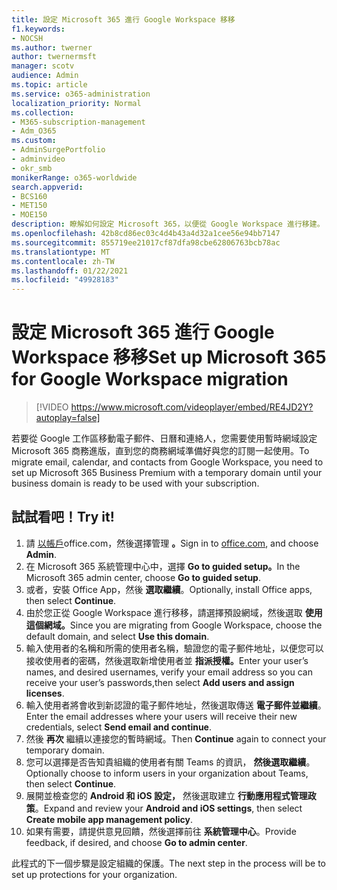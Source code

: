 ```yaml
---
title: 設定 Microsoft 365 進行 Google Workspace 移移
f1.keywords:
- NOCSH
ms.author: twerner
author: twernermsft
manager: scotv
audience: Admin
ms.topic: article
ms.service: o365-administration
localization_priority: Normal
ms.collection:
- M365-subscription-management
- Adm_O365
ms.custom:
- AdminSurgePortfolio
- adminvideo
- okr_smb
monikerRange: o365-worldwide
search.appverid:
- BCS160
- MET150
- MOE150
description: 瞭解如何設定 Microsoft 365，以便從 Google Workspace 進行移建。
ms.openlocfilehash: 42b8cd86ec03c4d4b43a4d32a1cee56e94bb7147
ms.sourcegitcommit: 855719ee21017cf87dfa98cbe62806763bcb78ac
ms.translationtype: MT
ms.contentlocale: zh-TW
ms.lasthandoff: 01/22/2021
ms.locfileid: "49928183"
---
```

# <a name="set-up-microsoft-365-for-google-workspace-migration"></a><span data-ttu-id="f656f-103">設定 Microsoft 365 進行 Google Workspace 移移</span><span class="sxs-lookup"><span data-stu-id="f656f-103">Set up Microsoft 365 for Google Workspace migration</span></span>

> [!VIDEO https://www.microsoft.com/videoplayer/embed/RE4JD2Y?autoplay=false]

<span data-ttu-id="f656f-104">若要從 Google 工作區移動電子郵件、日曆和連絡人，您需要使用暫時網域設定 Microsoft 365 商務進版，直到您的商務網域準備好與您的訂閱一起使用。</span><span class="sxs-lookup"><span data-stu-id="f656f-104">To migrate email, calendar, and contacts from Google Workspace, you need to set up Microsoft 365 Business Premium with a temporary domain until your business domain is ready to be used with your subscription.</span></span>

## <a name="try-it"></a><span data-ttu-id="f656f-105">試試看吧！</span><span class="sxs-lookup"><span data-stu-id="f656f-105">Try it!</span></span> 

1. <span data-ttu-id="f656f-106">請 [以帳戶](https://office.com)office.com，然後選擇管理 **。**</span><span class="sxs-lookup"><span data-stu-id="f656f-106">Sign in to [office.com](https://office.com),  and choose **Admin**.</span></span>
1. <span data-ttu-id="f656f-107">在 Microsoft 365 系統管理中心中，選擇 **Go to guided setup。**</span><span class="sxs-lookup"><span data-stu-id="f656f-107">In the Microsoft 365 admin center, choose **Go to guided setup**.</span></span> 
1. <span data-ttu-id="f656f-108">或者，安裝 Office App，然後 **選取繼續**。</span><span class="sxs-lookup"><span data-stu-id="f656f-108">Optionally, install Office apps, then select **Continue**.</span></span> 
1. <span data-ttu-id="f656f-109">由於您正從 Google Workspace 進行移移，請選擇預設網域，然後選取 **使用這個網域。**</span><span class="sxs-lookup"><span data-stu-id="f656f-109">Since you are migrating from Google Workspace, choose the default domain, and select **Use this domain**.</span></span> 
1. <span data-ttu-id="f656f-110">輸入使用者的名稱和所需的使用者名稱，驗證您的電子郵件地址，以便您可以接收使用者的密碼，然後選取新增使用者並 **指派授權。**</span><span class="sxs-lookup"><span data-stu-id="f656f-110">Enter your user’s names, and desired usernames, verify your email address so you can receive your user’s passwords,then select **Add users and assign licenses**.</span></span> 
1. <span data-ttu-id="f656f-111">輸入使用者將會收到新認證的電子郵件地址，然後選取傳送 **電子郵件並繼續**。</span><span class="sxs-lookup"><span data-stu-id="f656f-111">Enter the email addresses where your users will receive their new credentials, select **Send email and continue**.</span></span>
1. <span data-ttu-id="f656f-112">然後 **再次** 繼續以連接您的暫時網域。</span><span class="sxs-lookup"><span data-stu-id="f656f-112">Then **Continue** again to connect your temporary domain.</span></span> 
1. <span data-ttu-id="f656f-113">您可以選擇是否告知貴組織的使用者有關 Teams 的資訊， **然後選取繼續**。</span><span class="sxs-lookup"><span data-stu-id="f656f-113">Optionally choose to inform users in your organization about Teams, then select **Continue**.</span></span>
1. <span data-ttu-id="f656f-114">展開並檢查您的 **Android 和 iOS 設定，** 然後選取建立 **行動應用程式管理政策**。</span><span class="sxs-lookup"><span data-stu-id="f656f-114">Expand and review your **Android and iOS settings**, then select **Create mobile app management policy**.</span></span>
1. <span data-ttu-id="f656f-115">如果有需要，請提供意見回饋，然後選擇前往 **系統管理中心**。</span><span class="sxs-lookup"><span data-stu-id="f656f-115">Provide feedback, if desired, and choose **Go to admin center**.</span></span>

<span data-ttu-id="f656f-116">此程式的下一個步驟是設定組織的保護。</span><span class="sxs-lookup"><span data-stu-id="f656f-116">The next step in the process will be to set up protections for your organization.</span></span>